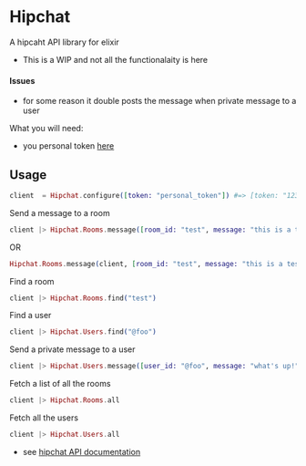 Hipchat
=======

A hipcaht API library for elixir

* This is a WIP and not all the functionalaity is here

#### Issues
* for some reason it double posts the message when private message to a user

What you will need:

* you personal token [here](https://sendgrid.hipchat.com/account/api)


## Usage

```elixir
client  = Hipchat.configure([token: "personal_token"]) #=> [token: "1234"]
```

Send a message to a room

```elixir
client |> Hipchat.Rooms.message([room_id: "test", message: "this is a test message", message_format: "text"])
```
OR 

```elixir
Hipchat.Rooms.message(client, [room_id: "test", message: "this is a test message", message_format: "text"])
```

Find a room
```elixir
client |> Hipchat.Rooms.find("test")
```

Find a user
```elixir
client |> Hipchat.Users.find("@foo")
```

Send a private message to a user

```elixir
client |> Hipchat.Users.message([user_id: "@foo", message: "what's up!"])
```

Fetch a list of all the rooms

```elixir
client |> Hipchat.Rooms.all
```

Fetch all the users

```elixir
client |> Hipchat.Users.all
```
  
* see [hipchat API documentation](https://www.hipchat.com/docs/apiv2)
